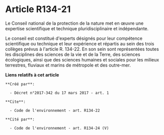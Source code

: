 # Article R134-21

Le Conseil national de la protection de la nature met en œuvre une expertise scientifique et technique pluridisciplinaire et
indépendante.

Le conseil est constitué d'experts désignés pour leur compétence scientifique ou technique et leur expérience et répartis au
sein des trois collèges prévus à l'article R. 134-22. En son sein sont représentées toutes les disciplines des sciences de la
vie et de la Terre, des sciences écologiques, ainsi que des sciences humaines et sociales pour les milieux terrestres,
fluviaux et marins de métropole et des outre-mer.

**Liens relatifs à cet article**

	**Créé par**:

	  - Décret n°2017-342 du 17 mars 2017 - art. 1

	**Cite**:

	  - Code de l'environnement - art. R134-22

	**Cité par**:

	  - Code de l'environnement - art. R134-24 (V)
